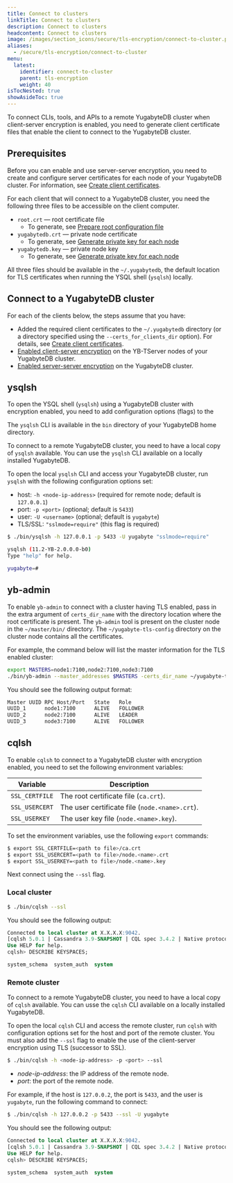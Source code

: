 ```yaml
---
title: Connect to clusters
linkTitle: Connect to clusters
description: Connect to clusters
headcontent: Connect to clusters
image: /images/section_icons/secure/tls-encryption/connect-to-cluster.png
aliases:
  - /secure/tls-encryption/connect-to-cluster
menu:
  latest:
    identifier: connect-to-cluster
    parent: tls-encryption
    weight: 40
isTocNested: true
showAsideToc: true
---
```


To connect CLIs, tools, and APIs to a remote YugabyteDB cluster when client-server encryption is enabled, you need to generate client certificate files that enable the client to connect to the YugabyteDB cluster.

## Prerequisites

Before you can enable and use server-server encryption, you need to create and configure server certificates for each node of your YugabyteDB cluster. For information, see [Create client certificates](../client-certificates).

For each client that will connect to a YugabyteDB cluster, you need the following three files to be accessible on the client computer.

- `root.crt` — root certificate file
  - To generate, see [Prepare root configuration file](../prepare-nodes/#generate-root-config)
- `yugabytedb.crt` — private node certificate
  - To generate, see [Generate private key for each node](../prepare-nodes/#generate-private-key-for-each-node)
- `yugabytedb.key` — private node key
  - To generate, see [Generate private key for each node](../prepare-nodes/#generate-private-key-for-each-node)

All three files should be available in the `~/.yugabytedb`, the default location for TLS certificates when running the YSQL shell (`ysqlsh`) locally.

## Connect to a YugabyteDB cluster

For each of the clients below, the steps assume that you have:

- Added the required client certificates to the `~/.yugabytedb` directory (or a directory specified using the `--certs_for_clients_dir` option). For details, see [Create client certificates](../client-certificates).
- [Enabled client-server encryption](../client-to-server) on the YB-TServer nodes of your YugabyteDB cluster.
- [Enabled server-server encryption](../server-to-server) on the YugabyteDB cluster.

## ysqlsh

To open the YSQL shell (`ysqlsh`) using a YugabyteDB cluster with encryption enabled, you need to add configuration options (flags) to the  

The `ysqlsh` CLI is available in the `bin` directory of your YugabyteDB home directory.

To connect to a remote YugabyteDB cluster, you need to have a local copy of `ysqlsh` available. You can use the `ysqlsh` CLI available on a locally installed YugabyteDB.

To open the local `ysqlsh` CLI and access your YugabyteDB cluster, run `ysqlsh` with the following configuration options set:

- host: `-h <node-ip-address>` (required for remote node; default is `127.0.0.1`)
- port: `-p <port>` (optional; default is `5433`)
- user: `-U <username>` (optional; default is `yugabyte`)
- TLS/SSL: `"sslmode=require"` (this flag is required)

```sh
$ ./bin/ysqlsh -h 127.0.0.1 -p 5433 -U yugabyte "sslmode=require"
```

```sh
ysqlsh (11.2-YB-2.0.0.0-b0)
Type "help" for help.

yugabyte=#
```

## yb-admin

To enable `yb-admin` to connect with a cluster having TLS enabled, pass in the extra argument of `certs_dir_name` with the directory location where the root certificate is present. The `yb-admin` tool is present on the cluster node in the `~/master/bin/` directory. The `~/yugabyte-tls-config` directory on the cluster node contains all the certificates.

For example, the command below will list the master information for the TLS enabled cluster:

```sh
export MASTERS=node1:7100,node2:7100,node3:7100
./bin/yb-admin --master_addresses $MASTERS -certs_dir_name ~/yugabyte-tls-config list_all_masters
```

You should see the following output format:

```sh
Master UUID	RPC Host/Port	State	Role
UUID_1 		node1:7100  	ALIVE 	FOLLOWER
UUID_2		node2:7100     	ALIVE 	LEADER
UUID_3 		node3:7100     	ALIVE 	FOLLOWER
```

## cqlsh

To enable `cqlsh` to connect to a YugabyteDB cluster with encryption enabled, you need to set the following environment variables:

Variable       | Description                  |
---------------|------------------------------|
`SSL_CERTFILE` | The root certificate file (`ca.crt`). |
`SSL_USERCERT` | The user certificate file  (`node.<name>.crt`). |
`SSL_USERKEY`  | The user key file (`node.<name>.key`).  |

To set the environment variables, use the following `export` commands:

```sh
$ export SSL_CERTFILE=<path to file>/ca.crt
$ export SSL_USERCERT=<path to file>/node.<name>.crt
$ export SSL_USERKEY=<path to file>/node.<name>.key
```


Next connect using the `--ssl` flag.

### Local cluster

```sh
$ ./bin/cqlsh --ssl
```

You should see the following output:

```sql
Connected to local cluster at X.X.X.X:9042.
[cqlsh 5.0.1 | Cassandra 3.9-SNAPSHOT | CQL spec 3.4.2 | Native protocol v4]
Use HELP for help.
cqlsh> DESCRIBE KEYSPACES;

system_schema  system_auth  system
```

### Remote cluster

To connect to a remote YugabyteDB cluster, you need to have a local copy of `cqlsh` available. You can usse the `cqlsh` CLI available on a locally installed YugabyteDB.

To open the local `cqlsh` CLI and access the remote cluster, run `cqlsh` with configuration options set for the host and port of the remote cluster. You must also add the `--ssl` flag to enable the use of the client-server encryption using TLS (successor to SSL).

```sh
$ ./bin/cqlsh -h <node-ip-address> -p <port> --ssl
```

- *node-ip-address*: the IP address of the remote node.
- *port*: the port of the remote node.

For example, if the host is `127.0.0.2`, the port is `5433`, and the user is `yugabyte`, run the following command to connect:

```sh
$ ./bin/cqlsh -h 127.0.0.2 -p 5433 --ssl -U yugabyte
```

You should see the following output:

```sql
Connected to local cluster at X.X.X.X:9042.
[cqlsh 5.0.1 | Cassandra 3.9-SNAPSHOT | CQL spec 3.4.2 | Native protocol v4]
Use HELP for help.
cqlsh> DESCRIBE KEYSPACES;

system_schema  system_auth  system
```
